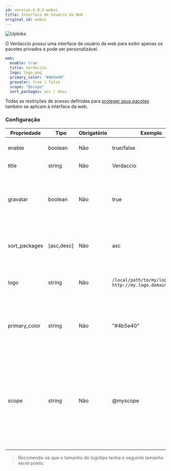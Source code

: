 ```yaml
---
id: version-4.0.2-webui
title: Interface de Usuário da Web
original_id: webui
---
```


![Uplinks](https://user-images.githubusercontent.com/558752/52916111-fa4ba980-32db-11e9-8a64-f4e06eb920b3.png)

O Verdaccio possui uma interface de usuário da web para exibir apenas os pacotes privados e pode ser personalizável.

```yaml
web:
  enable: true
  title: Verdaccio
  logo: logo.png
  primary_color: "#4b5e40"
  gravatar: true | false
  scope: "@scope"
  sort_packages: asc | desc
```

Todas as restrições de acesso definidas para [proteger seus pacotes](protect-your-dependencies.md) também se aplicam à interface da web.

### Configuração

| Propriedade   | Tipo       | Obrigatório | Exemplo                                                       | Suporte    | Descrição                                                                                                                                         |
| ------------- | ---------- | ----------- | ------------------------------------------------------------- | ---------- | ------------------------------------------------------------------------------------------------------------------------------------------------- |
| enable        | boolean    | Não         | true/false                                                    | completo   | habilitar a interface web                                                                                                                         |
| title         | string     | Não         | Verdaccio                                                     | completo   | Título da página web                                                                                                                              |
| gravatar      | boolean    | Não         | true                                                          | `>v4`   | Se esta propriedade estiver habilitada, gravatars serão gerados internamente                                                                      |
| sort_packages | [asc,desc] | Não         | asc                                                           | `>v4`   | Por padrão pacotes privados são classificados em ordem crescente                                                                                  |
| logo          | string     | Não         | `/local/path/to/my/logo.png` `http://my.logo.domain/logo.png` | completo   | a URI onde o logotipo está localizado (logotipo do cabeçalho)                                                                                     |
| primary_color | string     | Não         | "#4b5e40"                                                     | `>4`    | A cor principal a ser usada em toda a interface do usuário (cabeçalho, etc)                                                                       |
| scope         | string     | Não         | @myscope                                                      | `>v3.x` | Se você estiver usando esse registro para um escopo de módulo específico, especifique esse escopo para defini-lo no cabeçalho de instruções webui |

> Recomenda-se que o tamanho do logotipo tenha o seguinte tamanho `40x40` pixels.